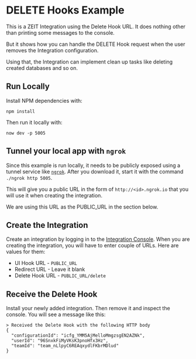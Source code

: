 # DELETE Hooks Example

This is a ZEIT Integration using the Delete Hook URL. It does nothing other than printing some messages to the console.

But it shows how you can handle the DELETE Hook request when the user removes the Integration configuration.

Using that, the Integration can implement clean up tasks like deleting created databases and so on.

## Run Locally

Install NPM dependencies with:

```
npm install
```

Then run it locally with:

```
now dev -p 5005
```

## Tunnel your local app with `ngrok`

Since this example is run locally, it needs to be publicly exposed using a tunnel service like [`ngrok`](https://ngrok.com). After you download it, start it with the command `./ngrok http 5005`. 

This will give you a public URL in the form of `http://<id>.ngrok.io` that you will use it when creating the integration. 

We are using this URL as the PUBLIC_URL in the section below.

## Create the Integration

Create an integration by logging in to the [Integration Console](https://zeit.co/dashboard/integrations/console).
When you are creating the integration, you will have to enter couple of URLs. Here are values for them:

* UI Hook URL - `PUBLIC_URL`
* Redirect URL - Leave it blank
* Delete Hook URL - `PUBLIC_URL/delete`

## Receive the Delete Hook

Install your newly added integration. Then remove it and inspect the console. You will see a message like this:

```
> Received the Delete Hook with the following HTTP body
{
  "configurationId": "icfg_YMM5AjMelloMmgzsgEN2AZNk",
  "userId": "96SnxkFiMyVKsK3pnoHfx3Hz",
  "teamId": "team_nLlpyC6REAqxydlFKbrMDlud"
}
```
